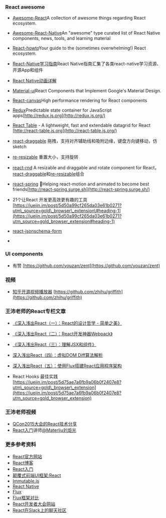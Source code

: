 ### React awesome

* [Awesome-React](https://github.com/enaqx/awesome-react)A collection of awesome things regarding React ecosystem.

* [Awesome-React-Native](https://github.com/jondot/awesome-react-native)An "awesome" type curated list of React Native components, news, tools, and learning material

* [React-howto](https://github.com/petehunt/react-howto)Your guide to the \(sometimes overwhelming!\) React ecosystem.

* [React-Native学习指南](https://github.com/ele828/react-native-guide)React Native指南汇集了各类react-native学习资源、开源App和组件

* [React Native动画详解](https://future-challenger.gitbooks.io/react-native-animation/content/)

* [Material-ui](https://github.com/callemall/material-ui)React Components that Implement Google's Material Design.

* [React-canvas](https://github.com/Flipboard/react-canvas)High performance rendering for React components

* [Redux](https://github.com/rackt/redux)Predictable state container for JavaScript apps[http://redux.js.org](http://redux.js.org/)

* [React Table](http://react-table.js.org) - A lightweight, fast and extendable datagrid for React [http://react-table.js.org](http://react-table.js.org/)

* [react-draggable](https://github.com/nowgoant/react-draggable) 拖拽，支持对齐辅助线和吸附边缘，键盘方向键移动，仿sketch

* [re-resizable](https://github.com/nowgoant/re-resizable) 重置大小，支持旋转

* [react-rnd](https://github.com/nowgoant/react-rnd) A resizable and draggable and rotate component for React，[react-draggable](https://legacy.gitbook.com/book/nowgoant/fek-awesome/edit#)和[re-resizable](https://github.com/nowgoant/re-resizable)组合

* [react-spring](https://github.com/drcmda/react-spring) 🙌Helping react-motion and animated to become best friends[http://react-spring.surge.sh](http://react-spring.surge.sh/)

* 21个让React 开发更高效更有趣的工具 [https://juejin.im/post/5d50a99cf265da03e61b0271?utm\_source=gold\_browser\_extension\#heading-1](https://juejin.im/post/5d50a99cf265da03e61b0271?utm_source=gold_browser_extension#heading-1)

* [react-jsonschema-form](https://mozilla-services.github.io/react-jsonschema-form/?nsukey=2HlZ7BBQiWlNlwBdEaeP6VhsECoH0vqhhgecmgw%2FGl8DB2CTYv3j87pIjVCDYo%2BseNe6YNpjvN3PSj%2BFln7ZdRJwJgShbT2DIOPp4HrtQqS21Eszh4UueeM1pDZ1adB%2Fokpl%2F9nHe1r0V2o2USmAl3z7NtQCMpvUrQK6P5CqKGjySvp7pvi40ZdD%2FHtGg5H1Lxdd61gExSzD9Sy6O6lhJA%3D%3D)

* 
### UI components

* 有赞 [https://github.com/youzan/zent](https://github.com/youzan/zent)

### 视频

* [知乎开源视频播放器](https://github.com/zhihu/griffith) [https://github.com/zhihu/griffith](https://github.com/zhihu/griffith)

### 王沛老师的React专栏文章

* [《深入浅出React（一）：React的设计哲学 - 简单之美》](http://www.infoq.com/cn/articles/react-art-of-simplity)

* [《深入浅出React（二）：React开发神器Webpack》](http://www.infoq.com/cn/articles/react-and-webpack)

* [《深入浅出React（三）：理解JSX和组件》](http://www.infoq.com/cn/articles/react-jsx-and-component)

* [深入浅出React（四）：虚拟DOM Diff算法解析](http://www.infoq.com/cn/articles/react-dom-diff)

* [深入浅出React（五）：使用Flux搭建React应用程序架构](http://www.infoq.com/cn/articles/react-flux)

* React Hooks 最佳实践 [https://juejin.im/post/5d75ae7a6fb9a06b0f2407e8?utm\_source=gold\_browser\_extension](https://juejin.im/post/5d75ae7a6fb9a06b0f2407e8?utm_source=gold_browser_extension)

### 王沛老师视频

* [QCon2015大会的React技术分享](http://www.infoq.com/cn/presentations/pracitise-of-reactjs)
* [React入门](http://www.imooc.com/learn/504)讲师[@Materliu刘炬光](https://github.com/materliu)

### 更多参考资料

* [React官方网站](http://facebook.github.io/react/)
* [React博客](http://facebook.github.io/react/blog/)
* [React入门](http://ryanclark.me/getting-started-with-react/)
* [颠覆式前端UI框架:React](http://www.infoq.com/cn/articles/subversion-front-end-ui-development-framework-react)
* [Immutable.js](http://facebook.github.io/immutable-js/)
* [React Native](http://facebook.github.io/react-native/)
* [Flux](https://facebook.github.io/flux/)
* [Flux框架对比](https://github.com/voronianski/flux-comparison)
* [React开发者大会网站](http://conf.reactjs.com/index.html)
* [React在Slack上的聊天社区](http://reactiflux.com/)



